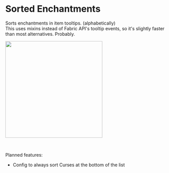 # Sorted Enchantments

Sorts enchantments in item tooltips. (alphabetically)  
This uses mixins instead of Fabric API's tooltip events, so it's slightly faster than most alternatives. Probably.

<img width="302" src="https://github.com/unilock/SortedEnchantments/assets/11802133/6222d272-4c98-4644-bcb0-ba3473696f5e">

&nbsp;

Planned features:
- Config to always sort Curses at the bottom of the list
